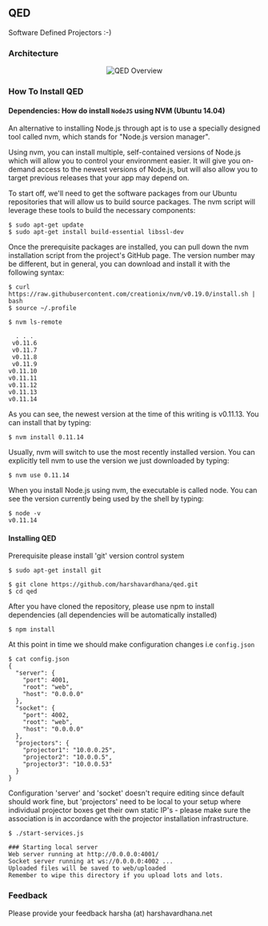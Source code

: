 ## QED

Software Defined Projectors :-)

### Architecture

<center>
<picture>
   <source src=https://github.com/harshavardhana/qed/raw/master/QED.png type=image/png >
   <img src="https://github.com/harshavardhana/qed/raw/master/QED.png" alt="QED Overview">
</picture>
</center>

### How To Install QED

#### Dependencies: How do install ``NodeJS`` using NVM (Ubuntu 14.04)

An alternative to installing Node.js through apt is to use a specially designed tool called nvm, which stands for "Node.js version manager".

Using nvm, you can install multiple, self-contained versions of Node.js which will allow you to control your environment easier. It will give you on-demand access to the newest versions of Node.js, but will also allow you to target previous releases that your app may depend on.

To start off, we'll need to get the software packages from our Ubuntu repositories that will allow us to build source packages. The nvm script will leverage these tools to build the necessary components:

    $ sudo apt-get update
    $ sudo apt-get install build-essential libssl-dev

Once the prerequisite packages are installed, you can pull down the nvm installation script from the project's GitHub page. The version number may be different, but in general, you can download and install it with the following syntax:

    $ curl https://raw.githubusercontent.com/creationix/nvm/v0.19.0/install.sh | bash
    $ source ~/.profile

    $ nvm ls-remote
~~~
  . . .
 v0.11.6
 v0.11.7
 v0.11.8
 v0.11.9
v0.11.10
v0.11.11
v0.11.12
v0.11.13
v0.11.14
~~~

As you can see, the newest version at the time of this writing is v0.11.13. You can install that by typing:

    $ nvm install 0.11.14

Usually, nvm will switch to use the most recently installed version. You can explicitly tell nvm to use the version we just downloaded by typing:

    $ nvm use 0.11.14

When you install Node.js using nvm, the executable is called node. You can see the version currently being used by the shell by typing:

    $ node -v
    v0.11.14

#### Installing QED

Prerequisite please install 'git' version control system

    $ sudo apt-get install git

    $ git clone https://github.com/harshavardhana/qed.git
    $ cd qed

After you have cloned the repository, please use npm to install dependencies (all dependencies will be automatically installed)

    $ npm install

At this point in time we should make configuration changes i.e ``config.json``

~~~
$ cat config.json
{
  "server": {
    "port": 4001,
    "root": "web",
    "host": "0.0.0.0"
  },
  "socket": {
    "port": 4002,
    "root": "web",
    "host": "0.0.0.0"
  },
  "projectors": {
    "projector1": "10.0.0.25",
    "projector2": "10.0.0.5",
    "projector3": "10.0.0.53"
  }
}
~~~

Configuration 'server' and 'socket' doesn't require editing since default should work fine, but 'projectors' need to be local to your setup where individual projector boxes get their own static IP's - please make sure the association is in accordance with the projector installation infrastructure.

    $ ./start-services.js

    ### Starting local server
    Web server running at http://0.0.0.0:4001/
    Socket server running at ws://0.0.0.0:4002 ...
    Uploaded files will be saved to web/uploaded
    Remember to wipe this directory if you upload lots and lots.

### Feedback

Please provide your feedback harsha (at) harshavardhana.net